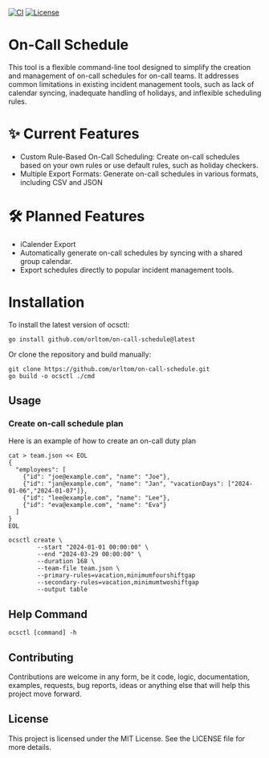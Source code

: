 [![CI](https://github.com/orltom/on-call-schedule/actions/workflows/github-actions-ci.yaml/badge.svg)](https://github.com/orltom/on-call-schedule/actions/workflows/github-actions-ci.yaml)
[![License](https://img.shields.io/github/license/orltom/on-call-schedule)](/LICENSE)

# On-Call Schedule
This tool is a flexible command-line tool designed to simplify the creation and management of on-call schedules 
for on-call teams. It addresses common limitations in existing incident management tools, such as lack of calendar 
syncing, inadequate handling of holidays, and inflexible scheduling rules.

# ✨ Current Features
- Custom Rule-Based On-Call Scheduling: Create on-call schedules based on your own rules or use default rules, such as holiday checkers.
- Multiple Export Formats: Generate on-call schedules in various formats, including CSV and JSON

# 🛠️ Planned Features
- iCalender Export
- Automatically generate on-call schedules by syncing with a shared group calendar.
- Export schedules directly to popular incident management tools.


# Installation
To install the latest version of ocsctl:
```shell
go install github.com/orltom/on-call-schedule@latest
```

Or clone the repository and build manually:

```shell
git clone https://github.com/orltom/on-call-schedule.git
go build -o ocsctl ./cmd
```

## Usage
### Create on-call schedule plan
Here is an example of how to create an on-call duty plan
```shell
cat > team.json << EOL
{
  "employees": [
    {"id": "joe@example.com", "name": "Joe"},
    {"id": "jan@example.com", "name": "Jan", "vacationDays": ["2024-01-06","2024-01-07"]},
    {"id": "lee@example.com", "name": "Lee"},
    {"id": "eva@example.com", "name": "Eva"}
  ]
}
EOL

ocsctl create \
        --start "2024-01-01 00:00:00" \
        --end "2024-03-29 00:00:00" \
        --duration 168 \
        --team-file team.json \
        --primary-rules=vacation,minimumfourshiftgap
        --secondary-rules=vacation,minimumtwoshiftgap
        --output table
```
## Help Command
```shell
ocsctl [command] -h
```


## Contributing
Contributions are welcome in any form, be it code, logic, documentation, examples, requests, bug reports, ideas or
anything else that will help this project move forward.

## License
This project is licensed under the MIT License. See the LICENSE file for more details.